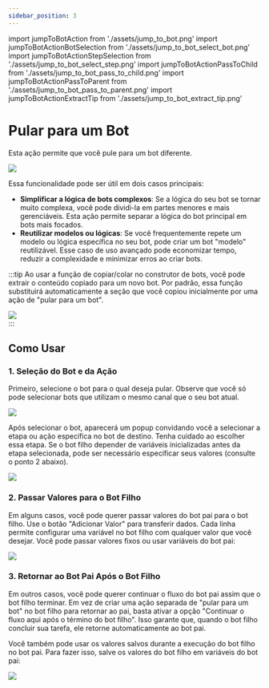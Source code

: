 ```yaml
---
sidebar_position: 3
---
```


import jumpToBotAction from './assets/jump_to_bot.png'
import jumpToBotActionBotSelection from './assets/jump_to_bot_select_bot.png'
import jumpToBotActionStepSelection from './assets/jump_to_bot_select_step.png'
import jumpToBotActionPassToChild from './assets/jump_to_bot_pass_to_child.png'
import jumpToBotActionPassToParent from './assets/jump_to_bot_pass_to_parent.png'
import jumpToBotActionExtractTip from './assets/jump_to_bot_extract_tip.png'

# Pular para um Bot

Esta ação permite que você pule para um bot diferente.

<img src={jumpToBotAction} width={180} />

Essa funcionalidade pode ser útil em dois casos principais:

- **Simplificar a lógica de bots complexos**: Se a lógica do seu bot se tornar muito complexa, você pode dividi-la em partes menores e mais gerenciáveis. Esta ação permite separar a lógica do bot principal em bots mais focados.
- **Reutilizar modelos ou lógicas**: Se você frequentemente repete um modelo ou lógica específica no seu bot, pode criar um bot "modelo" reutilizável. Esse caso de uso avançado pode economizar tempo, reduzir a complexidade e minimizar erros ao criar bots.

:::tip
Ao usar a função de copiar/colar no construtor de bots, você pode extrair o conteúdo copiado para um novo bot. Por padrão, essa função substituirá automaticamente a seção que você copiou inicialmente por uma ação de "pular para um bot".

<div class="text--center">
    <img src={jumpToBotActionExtractTip} width={500} />
</div>
:::

## Como Usar

### 1. Seleção do Bot e da Ação

Primeiro, selecione o bot para o qual deseja pular. Observe que você só pode selecionar bots que utilizam o mesmo canal que o seu bot atual.

<div class="text--center">
    <img src={jumpToBotActionBotSelection} width={500} />
</div>

Após selecionar o bot, aparecerá um popup convidando você a selecionar a etapa ou ação específica no bot de destino. Tenha cuidado ao escolher essa etapa. Se o bot filho depender de variáveis inicializadas antes da etapa selecionada, pode ser necessário especificar seus valores (consulte o ponto 2 abaixo).

<div class="text--center">
    <img src={jumpToBotActionStepSelection} width={500} />
</div>

### 2. Passar Valores para o Bot Filho

Em alguns casos, você pode querer passar valores do bot pai para o bot filho. Use o botão "Adicionar Valor" para transferir dados. Cada linha permite configurar uma variável no bot filho com qualquer valor que você desejar. Você pode passar valores fixos ou usar variáveis do bot pai:

<div class="text--center">
    <img src={jumpToBotActionPassToChild} width={500} />
</div>

### 3. Retornar ao Bot Pai Após o Bot Filho

Em outros casos, você pode querer continuar o fluxo do bot pai assim que o bot filho terminar. Em vez de criar uma ação separada de "pular para um bot" no bot filho para retornar ao pai, basta ativar a opção "Continuar o fluxo aqui após o término do bot filho". Isso garante que, quando o bot filho concluir sua tarefa, ele retorne automaticamente ao bot pai.

Você também pode usar os valores salvos durante a execução do bot filho no bot pai. Para fazer isso, salve os valores do bot filho em variáveis do bot pai:

<div class="text--center">
    <img src={jumpToBotActionPassToParent} width={500} />
</div>
